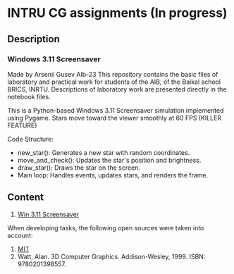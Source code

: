 # INTRU CG assignments (In progress)
## Description
### Windows 3.11 Screensaver
Made by Arsenii Gusev AIb-23
This repository contains the basic files of laboratory and practical work for students of the AIB, of the Baikal school BRICS, INRTU.
Descriptions of laboratory work are presented directly in the notebook files.

This is a Python-based Windows 3.11 Screensaver simulation implemented using Pygame. Stars move toward the viewer smoothly at 60 FPS (KILLER FEATURE)

Code Structure:
- new_star(): Generates a new star with random coordinates.
- move_and_check(): Updates the star's position and brightness.
- draw_star(): Draws the star on the screen.
- Main loop: Handles events, updates stars, and renders the frame.

## Content 
1) [Win 3.11 Screensaver](https://github.com/gruzdev-as/INRTU_CG/blob/master/Win%203.11.%20ScreenSaver%20for%20students.ipynb)

When developing tasks, the following open sources were taken into account:
1) [MIT](https://ocw.mit.edu/courses/6-837-computer-graphics-fall-2012/)
2) Watt, Alan. 3D Computer Graphics. Addison-Wesley, 1999. ISBN: 9780201398557.
